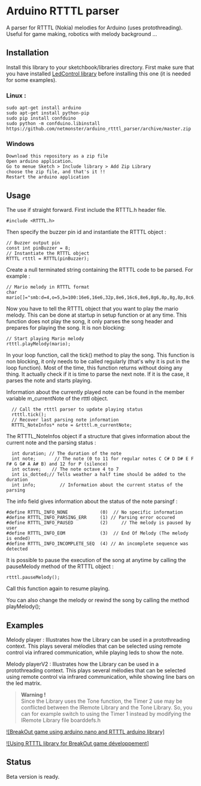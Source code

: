 # Arduino RTTTL parserA parser for RTTTL (Nokia) melodies for Arduino (uses protothreading).Useful for game making, robotics with melody background ...## InstallationInstall this library to your sketchbook/libraries directory.First make sure that you have installed [LedControl library](https://github.com/wayoda/LedControl) before installing this one (it is needed for some examples).### Linux :```sudo apt-get install arduinosudo apt-get install python-pipsudo pip install confduinosudo python -m confduino.libinstall https://github.com/netmonster/arduino_rtttl_parser/archive/master.zip```### Windows```Download this repository as a zip fileOpen arduino application.Go to menue Sketch > Include library > Add Zip Librarychoose the zip file, and that's it !!Restart the arduino application```## UsageThe use if straight forward. First include the RTTTL.h header file.```#include <RTTTL.h>```Then specify the buzzer pin id and instantiate the RTTTL object :```// Buzzer output pinconst int pinBuzzer = 8;// Instantiate the RTTTL objectRTTTL rtttl = RTTTL(pinBuzzer);```Create a null terminated string containing the RTTTL code to be parsed. For example :```// Mario melody in RTTTL formatchar mario[]="smb:d=4,o=5,b=100:16e6,16e6,32p,8e6,16c6,8e6,8g6,8p,8g,8p,8c6,16p,8g,16p,8e,16p,8a,8b,16a#,8a,16g.,16e6,16g6,8a6,16f6,8g6,8e6,16c6,16d6,8b,16p,8c6,16p,8g,16p,8e,16p,8a,8b,16a#,8a,16g.,16e6,16g6,8a6,16f6,8g6,8e6,16c6,16d6,8b,8p,16g6,16f#6,16f6,16d#6,16p,16e6,16p,16g#,16a,16c6,16p,16a,16c6,16d6,8p,16g6,16f#6,16f6,16d#6,16p,16e6,16p,16c7,16p,16c7,16c7,p,16g6,16f#6,16f6,16d#6,16p,16e6,16p,16g#,16a,16c6,16p,16a,16c6,16d6,8p,16d#6,8p,16d6,8p,16c6";```Now you have to tell the RTTTL object that you want to play the mario melody. This can be done at startup in setup function or at any time. This function does not play the song, it only parses the song header and prepares for playing the song. It is non blocking:```// Start playing Mario melodyrtttl.playMelody(mario);```In  your loop function, call    the tick() method to play the song. This function is non blocking, it only needs to be called regularly (that's why it is put in the loop function). Most of the time, this function returns without doing any thing. It actually check if it is time to parse the next note. If it is the case, it parses the note and starts playing.Information about the currently played note can be found in the member variable m_currentNote of the rtttl object.```  // Call the rtttl parser to update playing status  rtttl.tick();  // Recover last parsing note information  RTTTL_NoteInfos* note = &rtttl.m_currentNote;```The RTTTL_NoteInfos object if a structure that gives information about the current note and the parsing status :```  int duration; // The duration of the note  int note;       // The note (0 to 11 for regular notes C C# D D# E F F# G G# A A# B) and 12 for P (silence)  int octave;    // The note octave 4 to 7  int is_dotted;// Tells weather a half time should be added to the duration  int info;         // Information about the current status of the parsing```The info field gives information about the status of the note parsingf :```#define RTTTL_INFO_NONE            (0)	// No specific information#define RTTTL_INFO_PARSING_ERR     (1) // Parsing error occured#define RTTTL_INFO_PAUSED          (2)     // The melody is paused by user#define RTTTL_INFO_EOM             (3)	// End Of Melody (The melody is ended)#define RTTTL_INFO_INCOMPLETE_SEQ  (4) // An incomplete sequence was detected```It is possible to pause the execution of the song at anytime by calling the pauseMelody method of the RTTTL object :```rtttl.pauseMelody();```Call this function again to resume playing.You can also change the melody or rewind the song by calling the method playMelody(<the string of the rtttl melody>);## ExamplesMelody player : Illustrates how the Library can be used in a protothreading context. This plays several mélodies that can be selected using remote control via infrared communication, while playing leds to show the note.Melody playerV2 : Illustrates how the Library can be used in a protothreading context. This plays several mélodies that can be selected using remote control via infrared communication, while showing line bars on the led matrix.><b>Warning !</b> <br>Since the Library uses the Tone function, the Timer 2 use may be conflicted between the IRemote Library and the Tone Library. So, you can for example switch to using the Timer 1 instead by modifying the IRemote Library file boarddefs.h [![BreakOut game using arduino nano and RTTTL arduino library]](https://youtu.be/3ZoBiRzeTsc)[![Using RTTTL library for BreakOut game développement]](https://youtu.be/dGtQeiDbMUA)## StatusBeta version is ready.